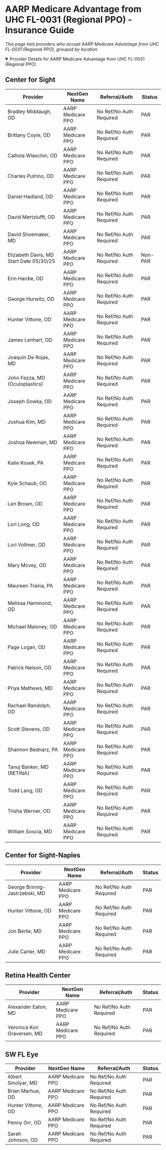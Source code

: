 # AARP Medicare Advantage from UHC FL-0031 (Regional PPO) - Insurance Guide

*This page lists providers who accept AARP Medicare Advantage from UHC FL-0031 (Regional PPO), grouped by location.*

<details open><summary>Provider Details for AARP Medicare Advantage from UHC FL-0031 (Regional PPO)</summary>

## Center for Sight

| Provider | NextGen Name | Referral/Auth | Status |
|----------|-------------|--------------|--------|
| Bradley Middaugh, OD | AARP Medicare PPO | No Ref/No Auth Required | PAR |
| Brittany Coyle, OD | AARP Medicare PPO | No Ref/No Auth Required | PAR |
| Callista Wlaschin, OD | AARP Medicare PPO | No Ref/No Auth Required | PAR |
| Charles Putrino, OD | AARP Medicare PPO | No Ref/No Auth Required | PAR |
| Daniel Hadland, OD | AARP Medicare PPO | No Ref/No Auth Required | PAR |
| David Mertzlufft, OD | AARP Medicare PPO | No Ref/No Auth Required | PAR |
| David Shoemaker, MD | AARP Medicare PPO | No Ref/No Auth Required | PAR |
| Elizabeth Davis, MD                      Start Date 05/30/25 | AARP Medicare PPO | No Ref/No Auth Required | Non-PAR |
| Erin Hardie, OD | AARP Medicare PPO | No Ref/No Auth Required | PAR |
| George Hurwitz, OD | AARP Medicare PPO | No Ref/No Auth Required | PAR |
| Hunter Vittone, OD | AARP Medicare PPO | No Ref/No Auth Required | PAR |
| James Lenhart, OD | AARP Medicare PPO | No Ref/No Auth Required | PAR |
| Joaquin De Rojas, MD | AARP Medicare PPO | No Ref/No Auth Required | PAR |
| John Fezza, MD (Oculoplastics) | AARP Medicare PPO | No Ref/No Auth Required | PAR |
| Joseph Sowka, OD | AARP Medicare PPO | No Ref/No Auth Required | PAR |
| Joshua Kim, MD | AARP Medicare PPO | No Ref/No Auth Required | PAR |
| Joshua Newman, MD | AARP Medicare PPO | No Ref/No Auth Required | PAR |
| Kalie Kosek, PA | AARP Medicare PPO | No Ref/No Auth Required | PAR |
| Kyle Schaub, OD | AARP Medicare PPO | No Ref/No Auth Required | PAR |
| Len Brown, OD | AARP Medicare PPO | No Ref/No Auth Required | PAR |
| Lori Long, OD | AARP Medicare PPO | No Ref/No Auth Required | PAR |
| Lori Vollmer, OD | AARP Medicare PPO | No Ref/No Auth Required | PAR |
| Mary Mcvey, OD | AARP Medicare PPO | No Ref/No Auth Required | PAR |
| Maureen Traina, PA | AARP Medicare PPO | No Ref/No Auth Required | PAR |
| Melissa Hammond, OD | AARP Medicare PPO | No Ref/No Auth Required | PAR |
| Michael Maloney, OD | AARP Medicare PPO | No Ref/No Auth Required | PAR |
| Page Logan, OD | AARP Medicare PPO | No Ref/No Auth Required | PAR |
| Patrick Nelson, OD | AARP Medicare PPO | No Ref/No Auth Required | PAR |
| Priya Mathews, MD | AARP Medicare PPO | No Ref/No Auth Required | PAR |
| Rachael Randolph, OD | AARP Medicare PPO | No Ref/No Auth Required | PAR |
| Scott Stevens, OD | AARP Medicare PPO | No Ref/No Auth Required | PAR |
| Shannon Bednarz, PA | AARP Medicare PPO | No Ref/No Auth Required | PAR |
| Tanuj Banker, MD (RETINA) | AARP Medicare PPO | No Ref/No Auth Required | PAR |
| Todd Lang, OD | AARP Medicare PPO | No Ref/No Auth Required | PAR |
| Trisha Werner, OD | AARP Medicare PPO | No Ref/No Auth Required | PAR |
| William Soscia, MD | AARP Medicare PPO | No Ref/No Auth Required | PAR |

## Center for Sight-Naples

| Provider | NextGen Name | Referral/Auth | Status |
|----------|-------------|--------------|--------|
| George Brinnig-Jastrzebski, MD | AARP Medicare PPO | No Ref/No Auth Required | PAR |
| Hunter Vittone, OD | AARP Medicare PPO | No Ref/No Auth Required | PAR |
| Jon Berlie, MD | AARP Medicare PPO | No Ref/No Auth Required | PAR |
| Julie Carter, MD | AARP Medicare PPO | No Ref/No Auth Required | PAR |

## Retina Health Center

| Provider | NextGen Name | Referral/Auth | Status |
|----------|-------------|--------------|--------|
| Alexander Eaton, MD | AARP Medicare PPO | No Ref/No Auth Required | PAR |
| Veronica Kon Graversen, MD | AARP Medicare PPO | No Ref/No Auth Required | PAR |

## SW FL Eye

| Provider | NextGen Name | Referral/Auth | Status |
|----------|-------------|--------------|--------|
| Albert Smolyar, MD | AARP Medicare PPO | No Ref/No Auth Required | PAR |
| Brian Marhue, OD | AARP Medicare PPO | No Ref/No Auth Required | PAR |
| Hunter Vittone, OD | AARP Medicare PPO | No Ref/No Auth Required | PAR |
| Penny Orr, OD | AARP Medicare PPO | No Ref/No Auth Required | PAR |
| Sarah Johnson, OD | AARP Medicare PPO | No Ref/No Auth Required | PAR |

</details>


